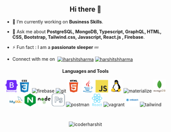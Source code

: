 <html>
 <head>
 </head>
<h2 align="center">Hi there 👋</h2>
<!-- <h3 align="center">A passionate frontend developer from India</h3> -->

- 🔭 I’m currently working on **Business Skills**.

<!-- - 🌱 I’m currently learning **JaS, Core Java** -->

<!-- - 👯 I’m looking to collaborate on **any type of web projects.** -->

<!-- - 🤝 I’m looking for help with **Data Structures and Algorithms.** -->

- 💬 Ask me about **PostgreSQL, MongoDB,  Typescript, GraphQL, HTML, CSS, Bootstrap, Tailwind.css, Javascript, React.js ,  Firebase**.

- ⚡ Fun fact : I am a **passionate sleeper** 💤

- Connect with me on &nbsp;<a href="https://linkedin.com/in/iharshitsharma" target="blank"><img align="center" src="https://icongr.am/devicon/linkedin-original.svg?size=128&color=currentColor" alt="iharshitsharma" height="30" width="30" /></a>  <a href="https://instagram.com/harshitshharma" target="blank"><img align="center" src="https://img.icons8.com/?size=100&id=32292&format=png&color=000000" alt="harshitshharma" height="30" width="30" /></a>

<!-- <a href="https://fb.com/harshitshharma" target="blank"><img align="center" src="https://icongr.am/devicon/facebook-original.svg?size=128&color=currentColor" alt="harshitshharma" height="30" width="30" /></a> -->

<h4 align="center">Languages and Tools</h3>

<p align="center"><img src="https://raw.githubusercontent.com/devicons/devicon/master/icons/bootstrap/bootstrap-plain-wordmark.svg" alt="bootstrap" width="40" height="40"/><img src="https://raw.githubusercontent.com/devicons/devicon/master/icons/css3/css3-original-wordmark.svg" alt="css3" width="40" height="40"/>  <img src="https://www.vectorlogo.zone/logos/firebase/firebase-icon.svg" alt="firebase" width="40" height="40"/> <img src="https://www.vectorlogo.zone/logos/git-scm/git-scm-icon.svg" alt="git" width="40" height="40"/>  <img src="https://raw.githubusercontent.com/devicons/devicon/master/icons/html5/html5-original-wordmark.svg" alt="html5" width="40" height="40"/>  <img src="https://raw.githubusercontent.com/devicons/devicon/master/icons/java/java-original.svg" alt="java" width="40" height="40"/> <img src="https://raw.githubusercontent.com/devicons/devicon/master/icons/javascript/javascript-original.svg" alt="javascript" width="40" height="40"/> <img src="https://raw.githubusercontent.com/devicons/devicon/master/icons/linux/linux-original.svg" alt="linux" width="40" height="40"/> <img src="https://raw.githubusercontent.com/prplx/svg-logos/5585531d45d294869c4eaab4d7cf2e9c167710a9/svg/materialize.svg" alt="materialize" width="40" height="40"/> <img src="https://raw.githubusercontent.com/devicons/devicon/master/icons/mongodb/mongodb-original-wordmark.svg" alt="mongodb" width="40" height="40"/>  <img src="https://raw.githubusercontent.com/devicons/devicon/master/icons/mysql/mysql-original-wordmark.svg" alt="mysql" width="40" height="40"/>  <img src="https://raw.githubusercontent.com/devicons/devicon/master/icons/nginx/nginx-original.svg" alt="nginx" width="40" height="40"/> <img src="https://raw.githubusercontent.com/devicons/devicon/master/icons/nodejs/nodejs-original-wordmark.svg" alt="nodejs" width="40" height="40"/> <img src="https://raw.githubusercontent.com/devicons/devicon/master/icons/photoshop/photoshop-line.svg" alt="photoshop" width="40" height="40"/> <img src="https://www.vectorlogo.zone/logos/getpostman/getpostman-icon.svg" alt="postman" width="40" height="40"/> <img src="https://raw.githubusercontent.com/devicons/devicon/master/icons/react/react-original-wordmark.svg" alt="react" width="40" height="40"/><img src="https://www.vectorlogo.zone/logos/vagrantup/vagrantup-icon.svg" alt="vagrant" width="40" height="40"/> <img src="https://raw.githubusercontent.com/devicons/devicon/d00d0969292a6569d45b06d3f350f463a0107b0d/icons/webpack/webpack-original-wordmark.svg" alt="webpack" width="40" height="40"/> <img src="https://www.vectorlogo.zone/logos/tailwindcss/tailwindcss-icon.svg" alt="tailwind" width="40" height="40"/> </p>

<br/>

<p align="center"><img src="https://github-readme-stats.vercel.app/api/top-langs?username=icoderharshit&show_icons=true&locale=en&layout=compact" alt="icoderharshit" style="max-width:380px;width:40%"/>
</p>


<!-- <p align="center">
 <b>Tech Skills</b><br/><img src="https://icongr.am/devicon/bootstrap-plain.svg?size=128&color=currentColor" alt="bootstrap" width="40" height="40"/> <img src="https://icongr.am/devicon/c-original.svg?size=128&color=currentColor" alt="c" width="40" height="40"/> <img src="https://icongr.am/devicon/css3-original.svg?size=128&color=currentColor" alt="css3" width="40" height="40"/> 
  <img src="https://icongr.am/devicon/html5-original-wordmark.svg?size=128&color=currentColor" alt="html5" width="40" height="40"/> <img src="https://icongr.am/devicon/java-original-wordmark.svg?size=128&color=currentColor" alt="java" width="40" height="40"/> <img src="https://icongr.am/devicon/javascript-original.svg?size=128&color=currentColor" alt="javascript" width="40" height="40"/>
  <img src="https://icongr.am/devicon/mysql-original-wordmark.svg?size=128&color=currentColor" alt="mysql" width="40" height="40"/> <img src="https://icongr.am/devicon/photoshop-plain.svg?size=128&color=currentColor" alt="photoshop" width="40" height="40"/> <img src="https://icongr.am/devicon/sass-original.svg?size=128&color=currentColor" alt="sass" width="40" height="40"/><img src="https://i.dlpng.com/static/png/7044160_preview.png" alt="jQuery" width="40" height="40"/></p><p align="center">

</p> -->
</html>
